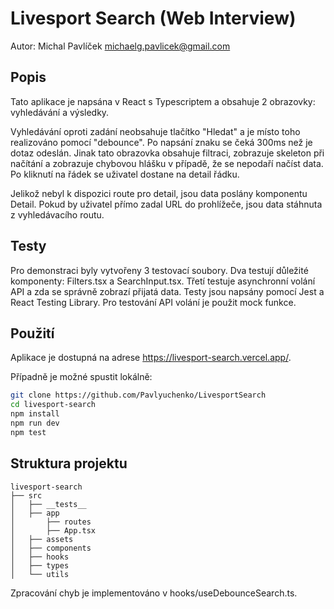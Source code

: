# Livesport Search (Web Interview)

Autor: Michal Pavlíček michaelg.pavlicek@gmail.com

## Popis

Tato aplikace je napsána v React s Typescriptem a obsahuje 2 obrazovky: vyhledávání a výsledky.

Vyhledávání oproti zadání neobsahuje tlačítko "Hledat" a je místo toho realizováno pomocí "debounce". Po napsání znaku se čeká 300ms než je dotaz odeslán. Jinak tato obrazovka obsahuje filtraci, zobrazuje skeleton při načítání a zobrazuje chybovou hlášku v případě, že se nepodaří načíst data. Po kliknutí na řádek se uživatel dostane na detail řádku.

Jelikož nebyl k dispozici route pro detail, jsou data poslány komponentu Detail. Pokud by uživatel přímo zadal URL do prohlížeče, jsou data stáhnuta z vyhledávacího routu.

## Testy

Pro demonstraci byly vytvořeny 3 testovací soubory. Dva testují důležité komponenty: Filters.tsx a SearchInput.tsx. Třetí testuje asynchronní volání API a zda se správně zobrazí přijatá data. Testy jsou napsány pomocí Jest a React Testing Library. Pro testování API volání je použit mock funkce.

## Použití

Aplikace je dostupná na adrese https://livesport-search.vercel.app/.

Případně je možné spustit lokálně:

```bash
git clone https://github.com/Pavlyuchenko/LivesportSearch
cd livesport-search
npm install
npm run dev
npm test
```

## Struktura projektu

```
livesport-search
├── src
│   ├── __tests__
│   ├── app
│       ├── routes
│       ├── App.tsx
│   ├── assets
│   ├── components
│   ├── hooks
│   ├── types
│   └── utils
```

Zpracování chyb je implementováno v hooks/useDebounceSearch.ts.

